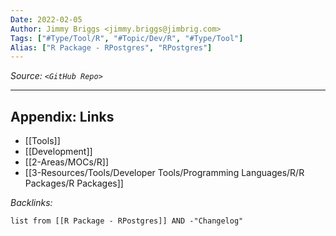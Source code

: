 ```yaml
---
Date: 2022-02-05
Author: Jimmy Briggs <jimmy.briggs@jimbrig.com>
Tags: ["#Type/Tool/R", "#Topic/Dev/R", "#Type/Tool"]
Alias: ["R Package - RPostgres", "RPostgres"]
---
```


*Source: `<GitHub Repo>`*

***

## Appendix: Links

- [[Tools]]
- [[Development]]
- [[2-Areas/MOCs/R]]
- [[3-Resources/Tools/Developer Tools/Programming Languages/R/R Packages/R Packages]]


*Backlinks:*

```dataview
list from [[R Package - RPostgres]] AND -"Changelog"
```